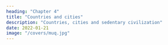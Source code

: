 ```yaml
---
heading: "Chapter 4"
title: "Countries and cities"
description: "Countries, cities and sedentary civilization"
date: 2022-01-21
image: "/covers/muq.jpg"
---
```

